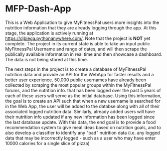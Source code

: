 # MFP-Dash-App

This is a Web Application to give MyFitnessPal users more insights into the nutrition information that they are already logging through the app. At this stage, the application is actively running at https://djbiega.pythonanywhere.com/. Note that the project is __NOT__ yet complete. The project in its current state is able to take an input public MyFitnessPal Username and range of dates, and will then scrape the publically available information in real time and then showcase a dashboard. The data is not being stored at this time.

The next steps in the project is to create a database of MyFitnessPal nutrition data and provide an API for the WebApp for faster results and a better user experience. 50,000 public usernames have already been collected by scraping the most popular groups within the MyFitnessPal forums, and the nutrition info. that has been logged over the past 5 years of each of these users will serve as the initial database. Using this information, the goal is to create an API such that when a new username is searched for in the Web App, the user will be added to the databse along with all of their associated logged nutrition data. Similarly, already added users will have their nutrition info updated if any new information has been logged since the last database update. With this data, the end goal is to provide a food recommendation system to give meal ideas based on nutrition goals, and to also develop a classifier to identify any "bad" nutrition data (i.e. any logged data that may be incorrectly logged - such as a user who may have enter 10000 calories for a single slice of pizza)
